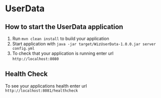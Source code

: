 # UserData

How to start the UserData application
---

1. Run `mvn clean install` to build your application
1. Start application with `java -jar target/WizUserData-1.0.0.jar server config.yml`
1. To check that your application is running enter url `http://localhost:8080`

Health Check
---

To see your applications health enter url `http://localhost:8081/healthcheck`
